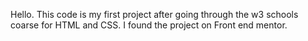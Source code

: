 Hello. This code is my first project after going through the w3 schools coarse for HTML and CSS. I found the project on Front end mentor. 
